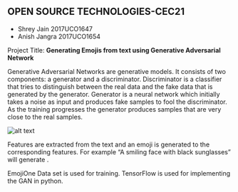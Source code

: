 ## OPEN SOURCE TECHNOLOGIES-CEC21

- Shrey Jain 2017UCO1647
- Anish Jangra 2017UCO1654

Project Title: **Generating Emojis from text using Generative Adversarial Network**

Generative Adversarial Networks are generative models. It consists of two components: a generator and a discriminator.
Discriminator is a classifier that tries to distinguish between the real data and the fake data that is generated by the generator.
Generator is a neural network which initially takes a noise as input and produces fake samples to fool the discriminator.
As the training progresses the generator produces samples that are very close to the real samples.


![alt text](https://github.com/anish-jangra/textToEmojiGAN/blob/[branch]/image.jpg?raw=true)

Features are extracted from the text and an emoji is generated to the corresponding features.
For example “A smiling face with black sunglasses” will generate .

EmojiOne Data set is used for training.
TensorFlow is used for implementing the GAN in python.
